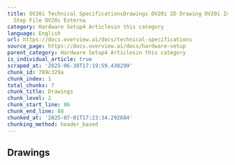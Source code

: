 ```yaml
---
title: OV20i Technical SpecificationsDrawings OV20i 2D Drawing OV20i Image OV20i 3D
  Step File OV20i Externa
category: Hardware Setup4 Articlesin this category
language: English
url: https://docs.overview.ai/docs/technical-specifications
source_page: https://docs.overview.ai/docs/hardware-setup
parent_category: Hardware Setup4 Articlesin this category
is_individual_article: true
scraped_at: '2025-06-30T17:19:59.438299'
chunk_id: 789c329a
chunk_index: 1
total_chunks: 7
chunk_title: Drawings
chunk_level: 2
chunk_start_line: 86
chunk_end_line: 88
chunked_at: '2025-07-01T17:23:34.292684'
chunking_method: header_based
---
```


## Drawings
